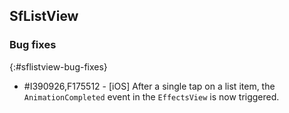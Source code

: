 ## SfListView

### Bug fixes
{:#sflistview-bug-fixes}

* \#I390926,F175512 - [iOS] After a single tap on a list item, the `AnimationCompleted` event in the `EffectsView` is now triggered.
